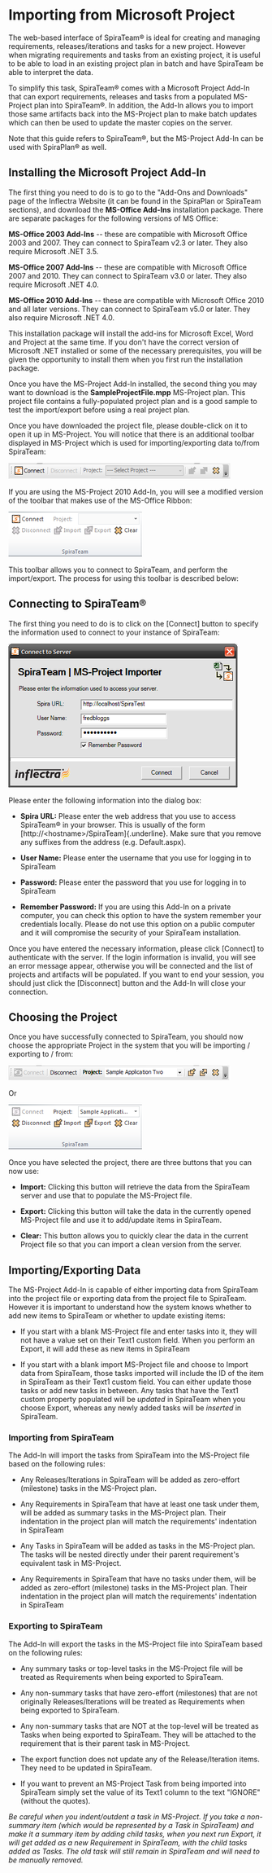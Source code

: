 #  Importing from Microsoft Project

The web-based interface of SpiraTeam® is ideal for creating and managing
requirements, releases/iterations and tasks for a new project. However
when migrating requirements and tasks from an existing project, it is
useful to be able to load in an existing project plan in batch and have
SpiraTeam be able to interpret the data.

To simplify this task, SpiraTeam® comes with a Microsoft Project Add-In
that can export requirements, releases and tasks from a populated
MS-Project plan into SpiraTeam®. In addition, the Add-In allows you to
import those same artifacts back into the MS-Project plan to make batch
updates which can then be used to update the master copies on the
server.

Note that this guide refers to SpiraTeam®, but the MS-Project Add-In can
be used with SpiraPlan® as well.

## Installing the Microsoft Project Add-In

The first thing you need to do is to go to the "Add-Ons and Downloads"
page of the Inflectra Website (it can be found in the SpiraPlan or
SpiraTeam sections), and download the **MS-Office Add-Ins** installation
package. There are separate packages for the following versions of MS
Office:

**MS-Office 2003 Add-Ins** -- these are compatible with Microsoft Office
2003 and 2007. They can connect to SpiraTeam v2.3 or later. They also
require Microsoft .NET 3.5.

**MS-Office 2007 Add-Ins** -- these are compatible with Microsoft Office
2007 and 2010. They can connect to SpiraTeam v3.0 or later. They also
require Microsoft .NET 4.0.

**MS-Office 2010 Add-Ins** -- these are compatible with Microsoft Office
2010 and all later versions. They can connect to SpiraTeam v5.0 or
later. They also require Microsoft .NET 4.0.

This installation package will install the add-ins for Microsoft Excel,
Word and Project at the same time. If you don't have the correct version
of Microsoft .NET installed or some of the necessary prerequisites, you
will be given the opportunity to install them when you first run the
installation package.

Once you have the MS-Project Add-In installed, the second thing you may
want to download is the **SampleProjectFile.mpp**
MS-Project plan. This project file contains a fully-populated project
plan and is a good sample to test the import/export before using a real
project plan.

Once you have downloaded the project file, please double-click on it to
open it up in MS-Project. You will notice that there is an additional
toolbar displayed in MS-Project which is used for importing/exporting
data to/from SpiraTeam:

![](img/Importing_from_Microsoft_Project_42.png)




If you are using the MS-Project 2010 Add-In, you will see a modified
version of the toolbar that makes use of the MS-Office Ribbon:

![](img/Importing_from_Microsoft_Project_43.png)




This toolbar allows you to connect to SpiraTeam, and perform the
import/export. The process for using this toolbar is described below:

## Connecting to SpiraTeam®

The first thing you need to do is to click on the \[Connect\] button to
specify the information used to connect to your instance of SpiraTeam:

![](img/Importing_from_Microsoft_Project_44.png)




Please enter the following information into the dialog box:

-   **Spira URL:** Please enter the web address that you use to access
SpiraTeam® in your browser. This is usually of the form
[http://\<hostname\>/SpiraTeam]{.underline}. Make sure that you
remove any suffixes from the address (e.g. Default.aspx).

-   **User Name:** Please enter the username that you use for logging in
to SpiraTeam

-   **Password:** Please enter the password that you use for logging in
to SpiraTeam

-   **Remember Password:** If you are using this Add-In on a private
computer, you can check this option to have the system remember your
credentials locally. Please do not use this option on a public
computer and it will compromise the security of your SpiraTeam
installation.

Once you have entered the necessary information, please click
\[Connect\] to authenticate with the server. If the login information is
invalid, you will see an error message appear, otherwise you will be
connected and the list of projects and artifacts will be populated. If
you want to end your session, you should just click the \[Disconnect\]
button and the Add-In will close your connection.

## Choosing the Project

Once you have successfully connected to SpiraTeam, you should now choose
the appropriate Project in the system that you will be importing /
exporting to / from:

![](img/Importing_from_Microsoft_Project_45.png)




Or

![](img/Importing_from_Microsoft_Project_46.png)




Once you have selected the project, there are three buttons that you can
now use:

-   **Import:** Clicking this button will retrieve the data from the
SpiraTeam server and use that to populate the MS-Project file.

-   **Export:** Clicking this button will take the data in the currently
opened MS-Project file and use it to add/update items in SpiraTeam.

-   **Clear:** This button allows you to quickly clear the data in the
current Project file so that you can import a clean version from the
server.

## Importing/Exporting Data

The MS-Project Add-In is capable of either importing data from SpiraTeam
into the project file or exporting data from the project file to
SpiraTeam. However it is important to understand how the system knows
whether to add new items to SpiraTeam or whether to update existing
items:

-   If you start with a blank MS-Project file and enter tasks into it,
they will not have a value set on their Text1 custom field. When you
perform an Export, it will add these as new items in SpiraTeam

-   If you start with a blank import MS-Project file and choose to
Import data from SpiraTeam, those tasks imported will include the ID
of the item in SpiraTeam as their Text1 custom field. You can either
update those tasks or add new tasks in between. Any tasks that have
the Text1 custom property populated will be *updated* in SpiraTeam
when you choose Export, whereas any newly added tasks will be
*inserted* in SpiraTeam.

### Importing from SpiraTeam

The Add-In will import the tasks from SpiraTeam into the MS-Project file
based on the following rules:

-   Any Releases/Iterations in SpiraTeam will be added as zero-effort
(milestone) tasks in the MS-Project plan.

-   Any Requirements in SpiraTeam that have at least one task under
them, will be added as summary tasks in the MS-Project plan. Their
indentation in the project plan will match the requirements'
indentation in SpiraTeam

-   Any Tasks in SpiraTeam will be added as tasks in the MS-Project
plan. The tasks will be nested directly under their parent
requirement's equivalent task in MS-Project.

-   Any Requirements in SpiraTeam that have no tasks under them, will be
added as zero-effort (milestone) tasks in the MS-Project plan. Their
indentation in the project plan will match the requirements'
indentation in SpiraTeam

### Exporting to SpiraTeam

The Add-In will export the tasks in the MS-Project file into SpiraTeam
based on the following rules:

-   Any summary tasks or top-level tasks in the MS-Project file will be
treated as Requirements when being exported to SpiraTeam.

-   Any non-summary tasks that have zero-effort (milestones) that are
not originally Releases/Iterations will be treated as Requirements
when being exported to SpiraTeam.

-   Any non-summary tasks that are NOT at the top-level will be treated
as Tasks when being exported to SpiraTeam. They will be attached to
the requirement that is their parent task in MS-Project.

-   The export function does not update any of the Release/Iteration
items. They need to be updated in SpiraTeam.

-   If you want to prevent an MS-Project Task from being imported into
SpiraTeam simply set the value of its Text1 column to the text
"IGNORE" (without the quotes).

*Be careful when you indent/outdent a task in MS-Project. If you take a
non-summary item (which would be represented by a Task in SpiraTeam) and
make it a summary item by adding child tasks, when you next run Export,
it will get added as a new Requirement in SpiraTeam, with the child
tasks added as Tasks. The old task will still remain in SpiraTeam and
will need to be manually removed.*

